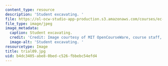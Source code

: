 ```yaml
---
content_type: resource
description: 'Student excavating. '
file: https://ol-ocw-studio-app-production.s3.amazonaws.com/courses/ec-s06-design-for-demining-spring-2007/b4dc3405abe80bedc526fbbebc54efd4_trial09.jpg
file_type: image/jpeg
image_metadata:
  caption: Student excavating.
  credit: 'Credit: Image courtesy of MIT OpenCourseWare, course staff, and students.'
  image-alt: 'Student excavating. '
resourcetype: Image
title: trial09.jpg
uid: b4dc3405-abe8-0bed-c526-fbbebc54efd4
---
```

